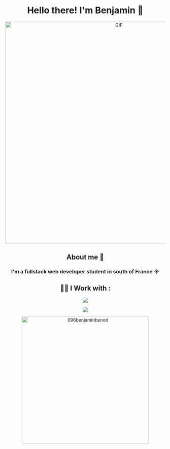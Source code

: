 <h1 align="center">Hello there! I'm Benjamin 👋</h1>
<div align="center">
    <img hight="300" width="700" alt="GIF" align="center" src="https://media.giphy.com/media/xTiIzJSKB4l7xTouE8/giphy.gif">
</div>

<h2 align="center">About me 💬</h2>
<h3 align="center">
I'm a fullstack web developer student in south of France ☀️ <br>
</h3>


<h2 align="center">👨‍💻 I Work with :</h2>

<p align="center">
    <img src="https://skillicons.dev/icons?i=html,css,js,ts,react,php,symfony,graphql" />
</p>
<p align="center">
    <img src="https://skillicons.dev/icons?i=next,nodejs,figma,tailwind,laravel,postgres,mysql,docker" />
</p>

<div align="center">
    <img hight="100" width="400" src="https://github-readme-stats.vercel.app/api/top-langs?username=096benjaminbenoit&show_icons=true&locale=en&layout=compact" alt="096benjaminbenoit" />
</div>